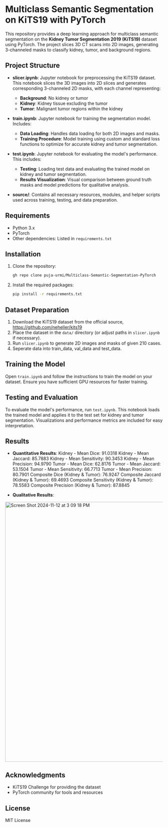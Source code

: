 # Multiclass Semantic Segmentation on KiTS19 with PyTorch

This repository provides a deep learning approach for multiclass semantic segmentation on the **Kidney Tumor Segmentation 2019 (KiTS19)** dataset using PyTorch. The project slices 3D CT scans into 2D images, generating 3-channeled masks to classify kidney, tumor, and background regions.

## Project Structure

- **slicer.ipynb**: Jupyter notebook for preprocessing the KiTS19 dataset. This notebook slices the 3D images into 2D slices and generates corresponding 3-channeled 2D masks, with each channel representing:
  - **Background**: No kidney or tumor
  - **Kidney**: Kidney tissue excluding the tumor
  - **Tumor**: Malignant tumor regions within the kidney

- **train.ipynb**: Jupyter notebook for training the segmentation model. Includes:
  - **Data Loading**: Handles data loading for both 2D images and masks.
  - **Training Procedure**: Model training using custom and standard loss functions to optimize for accurate kidney and tumor segmentation.

- **test.ipynb**: Jupyter notebook for evaluating the model's performance. This includes:
  - **Testing**: Loading test data and evaluating the trained model on kidney and tumor segmentation.
  - **Results Visualization**: Visual comparison between ground truth masks and model predictions for qualitative analysis.

- **source/**: Contains all necessary resources, modules, and helper scripts used across training, testing, and data preparation.

## Requirements

- Python 3.x
- PyTorch
- Other dependencies: Listed in `requirements.txt`

## Installation

1. Clone the repository:
   ```bash
   gh repo clone puja-urmi/Multiclass-Semantic-Segmentation-PyTorch
   ```

2. Install the required packages:
   ```bash
   pip install -r requirements.txt
   ```

## Dataset Preparation

1. Download the KiTS19 dataset from the official source, https://github.com/neheller/kits19
2. Place the dataset in the `data/` directory (or adjust paths in `slicer.ipynb` if necessary).
3. Run `slicer.ipynb` to generate 2D images and masks of given 210 cases.
4. Seperate data into train_data, val_data and test_data. 

## Training the Model

Open `train.ipynb` and follow the instructions to train the model on your dataset. Ensure you have sufficient GPU resources for faster training.

## Testing and Evaluation

To evaluate the model's performance, run `test.ipynb`. This notebook loads the trained model and applies it to the test set for kidney and tumor segmentation. Visualizations and performance metrics are included for easy interpretation.

## Results
- **Quantitative Results**:
Kidney - Mean Dice: 91.0318
Kidney - Mean Jaccard: 85.7883
Kidney - Mean Sensitivity: 90.3453
Kidney - Mean Precision: 94.9790
Tumor - Mean Dice: 62.8176
Tumor - Mean Jaccard: 53.1504
Tumor - Mean Sensitivity: 66.7713
Tumor - Mean Precision: 80.7901
Composite Dice (Kidney & Tumor): 76.9247
Composite Jaccard (Kidney & Tumor): 69.4693
Composite Sensitivity (Kidney & Tumor): 78.5583
Composite Precision (Kidney & Tumor): 87.8845
  
- **Qualitative Results**:
<img width="829" alt="Screen Shot 2024-11-12 at 3 09 18 PM" src="https://github.com/user-attachments/assets/c8608beb-f791-4d30-885f-b32a11467418">


## Acknowledgments

- KiTS19 Challenge for providing the dataset
- PyTorch community for tools and resources

## License

MIT License
